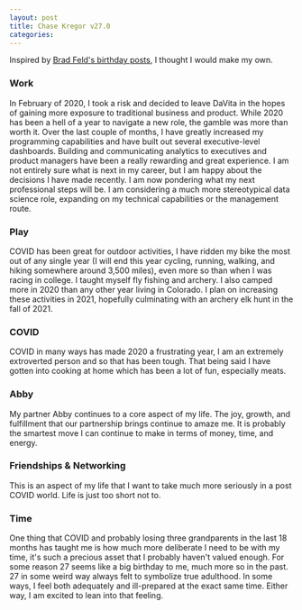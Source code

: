 ```yaml
---
layout: post
title: Chase Kregor v27.0
categories: 
---
```


Inspired by [Brad Feld's birthday posts](https://feld.com/archives/2020/12/bfeld-v55-0.html), I thought I would make my own. 

### Work
In February of 2020, I took a risk and decided to leave DaVita in the hopes of gaining more exposure to traditional business and product. While 2020 has been a hell of a year to navigate a new role, the gamble was more than worth it. Over the last couple of months, I have greatly increased my programming capabilities and have built out several executive-level dashboards. Building and communicating analytics to executives and product managers have been a really rewarding and great experience. 
I am not entirely sure what is next in my career, but I am happy about the decisions I have made recently. I am now pondering what my next professional steps will be. I am considering a much more stereotypical data science role, expanding on my technical capabilities or the management route. 
### Play
COVID has been great for outdoor activities, I have ridden my bike the most out of any single year (I will end this year cycling, running, walking, and hiking somewhere around 3,500 miles), even more so than when I was racing in college. I taught myself fly fishing and archery. I also camped more in 2020 than any other year living in Colorado. I plan on increasing these activities in 2021, hopefully culminating with an archery elk hunt in the fall of 2021.
### COVID 
COVID in many ways has made 2020 a frustrating year, I am an extremely extroverted person and so that has been tough. That being said I have gotten into cooking at home which has been a lot of fun, especially meats. 
### Abby
My partner Abby continues to a core aspect of my life. The joy, growth, and fulfillment that our partnership brings continue to amaze me. It is probably the smartest move I can continue to make in terms of money, time, and energy.
### Friendships & Networking 
This is an aspect of my life that I want to take much more seriously in a post COVID world. Life is just too short not to. 
### Time
One thing that COVID and probably losing three grandparents in the last 18 months has taught me is how much more deliberate I need to be with my time, it's such a precious asset that I probably haven't valued enough. For some reason 27 seems like a big birthday to me, much more so in the past. 27 in some weird way always felt to symbolize true adulthood. In some ways, I feel both adequately and ill-prepared at the exact same time. Either way, I am excited to lean into that feeling. 

